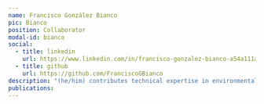 ```yaml
---
name: Francisco González Bianco
pic: Bianco
position: Collaborator
modal-id: bianco
social:
  - title: linkedin
    url: https://www.linkedin.com/in/francisco-gonzalez-bianco-a54a111a4/
  - title: github
    url: https://github.com/FranciscoGBianco
description: "(he/him) contributes technical expertise in environmental engineering, machine learning, and data management. His experience includes developing open-source monitoring tools and computational pipelines, with a particular focus on data quality and system reliability for environmental assessments and emission calculations. He also has a strong background in water and wastewater quality, management, and treatment, including the design and evaluation of treatment systems, regulatory compliance, and the integration of data-driven approaches to improve decision-making in water resource management. He is currently teaching the Introduction to Machine Learning Course at UNSAM."
publications:
---
```

